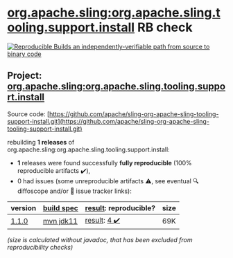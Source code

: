 [org.apache.sling:org.apache.sling.tooling.support.install](https://central.sonatype.com/artifact/org.apache.sling/org.apache.sling.tooling.support.install/versions) RB check
=======

[![Reproducible Builds](https://reproducible-builds.org/images/logos/rb.svg) an independently-verifiable path from source to binary code](https://reproducible-builds.org/)

## Project: [org.apache.sling:org.apache.sling.tooling.support.install](https://central.sonatype.com/artifact/org.apache.sling/org.apache.sling.tooling.support.install/versions)

Source code: [https://github.com/apache/sling-org-apache-sling-tooling-support-install.git](https://github.com/apache/sling-org-apache-sling-tooling-support-install.git)

rebuilding **1 releases** of org.apache.sling:org.apache.sling.tooling.support.install:
- **1** releases were found successfully **fully reproducible** (100% reproducible artifacts :heavy_check_mark:),
- 0 had issues (some unreproducible artifacts :warning:, see eventual :mag: diffoscope and/or :memo: issue tracker links):

| version | [build spec](/BUILDSPEC.md) | [result](https://reproducible-builds.org/docs/jvm/): reproducible? | size |
| -- | --------- | ------ | -- |
| [1.1.0](https://search.maven.org/artifact/org.apache.sling/org.apache.sling.tooling.support.install/1.1.0/pom) | [mvn jdk11](org.apache.sling.tooling.support.install-1.1.0.buildspec) | [result](org.apache.sling.tooling.support.install-1.1.0.buildinfo): [4 :heavy_check_mark: ](org.apache.sling.tooling.support.install-1.1.0.buildcompare) | 69K |

<i>(size is calculated without javadoc, that has been excluded from reproducibility checks)</i>
